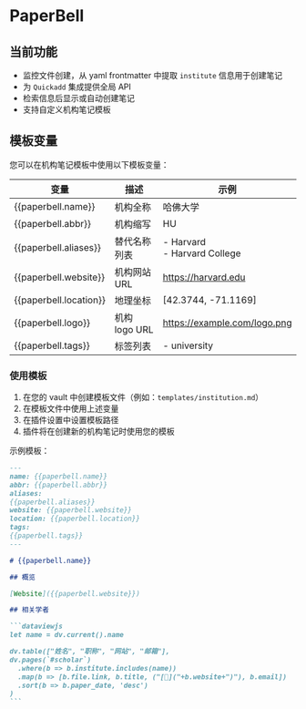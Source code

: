 # PaperBell

## 当前功能

- 监控文件创建，从 yaml frontmatter 中提取 `institute` 信息用于创建笔记
- 为 `Quickadd` 集成提供全局 API
- 检索信息后显示或自动创建笔记
- 支持自定义机构笔记模板

## 模板变量

您可以在机构笔记模板中使用以下模板变量：

| 变量 | 描述 | 示例 |
|----------|-------------|---------|
| {{paperbell.name}} | 机构全称 | 哈佛大学 |
| {{paperbell.abbr}} | 机构缩写 | HU |
| {{paperbell.aliases}} | 替代名称列表 | - Harvard<br>- Harvard College |
| {{paperbell.website}} | 机构网站 URL | https://harvard.edu |
| {{paperbell.location}} | 地理坐标 | [42.3744, -71.1169] |
| {{paperbell.logo}} | 机构 logo URL | https://example.com/logo.png |
| {{paperbell.tags}} | 标签列表 | - university |

### 使用模板

1. 在您的 vault 中创建模板文件（例如：`templates/institution.md`）
2. 在模板文件中使用上述变量
3. 在插件设置中设置模板路径
4. 插件将在创建新的机构笔记时使用您的模板

示例模板：

````markdown
---
name: {{paperbell.name}}
abbr: {{paperbell.abbr}}
aliases: 
{{paperbell.aliases}}
website: {{paperbell.website}}
location: {{paperbell.location}}
tags: 
{{paperbell.tags}}
---

# {{paperbell.name}}

## 概览

[Website]({{paperbell.website}})

## 相关学者

```dataviewjs
let name = dv.current().name

dv.table(["姓名", "职称", "网站", "邮箱"],
dv.pages(`#scholar`)
  .where(b => b.institute.includes(name))
  .map(b => [b.file.link, b.title, ("[🔗]("+b.website+")"), b.email])
  .sort(b => b.paper_date, 'desc')
)
```
````
